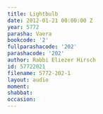```yaml
---
title: Lightbulb
date: 2012-01-21 00:00:00 Z
year: 5772
parasha: Vaera
bookcode: '2'
fullparashacode: '202'
parashacode: '202'
author: Rabbi Eliezer Hirsch
id: 57722021
filename: 5772-202-1
layout: audio
moment: 
shabbat: 
occasion: 
---
```


